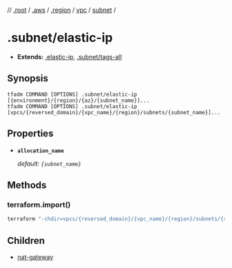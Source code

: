 // [.root] / [.aws] / [.region] / [vpc] / [subnet] /

# .subnet/elastic-ip

- **Extends:** [.elastic-ip], [.subnet/tags-all]

## Synopsis

```
tfadm COMMAND [OPTIONS] .subnet/elastic-ip [{environment}/{region}/{az}/{subnet_name}]...
tfadm COMMAND [OPTIONS] .subnet/elastic-ip [vpcs/{reversed_domain}/{vpc_name}/{region}/subnets/{subnet_name}]...
```

## Properties

- **`allocation_name`**

  *default: `{subnet_name}`*

## Methods

### terraform.import()

```bash
terraform "-chdir=vpcs/{reversed_domain}/{vpc_name}/{region}/subnets/{subnet_name}" import "-input=false" "aws_eip.{allocation_id_}" "{AllocationId}"
```

## Children

- [nat-gateway](../nat-gateway.md)

[.aws]: ../../../../.tfadm/resources/README.md
[.elastic-ip]: ../../../../.tfadm/resources/.elastic-ip.md
[.region]: ../../../../.tfadm/resources/.region.md
[.root]: ../../../../../.tfadm/resources/README.md
[.subnet/tags-all]: ../.subnet/tags-all.md
[nat-gateway]: ../nat-gateway.md
[subnet]: ../subnet.md
[vpc]: ../vpc.md
